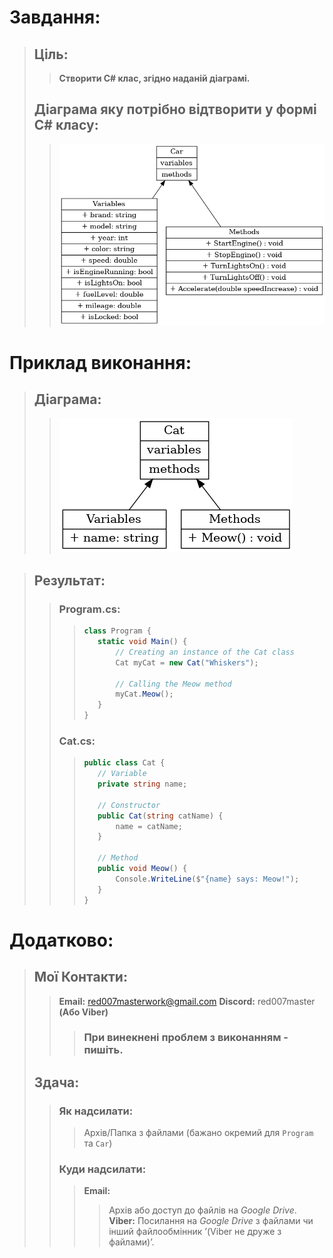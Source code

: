 # Завдання:
> ## Ціль:
>>**Створити C# клас, згідно наданій діаграмі.**
> ## Діаграма яку потрібно відтворити у формі C# класу:
>>![Diagram1](./diag1-1.png)

# Приклад виконання:
>## Діаграма:
>>![Diagram1](./diag1-2.png)

>## Результат:
>>### Program.cs:
>>>```C#
>>>class Program {
>>>    static void Main() {
>>>        // Creating an instance of the Cat class
>>>        Cat myCat = new Cat("Whiskers");
>>>
>>>        // Calling the Meow method
>>>        myCat.Meow();
>>>    }
>>>}
>>>```
>>### Cat.cs:
>>>```C#
>>>public class Cat {
>>>    // Variable
>>>    private string name;
>>>
>>>    // Constructor
>>>    public Cat(string catName) {
>>>        name = catName;
>>>    }
>>>
>>>    // Method
>>>    public void Meow() {
>>>        Console.WriteLine($"{name} says: Meow!");
>>>    }
>>>}
>>>```

# Додатково:
>## Мої Контакти:
>>**Email:** red007masterwork@gmail.com
>>**Discord:** red007master
>>**(Або Viber)**
>>>### **При винекнені проблем з виконанням - пишіть.**
>## Здача:
>>### Як надсилати:
>>>Архів/Папка з файлами (бажано окремий для `Program` та `Car`)
>>### Куди надсилати:
>>>**Email:**
>>>>Архів або доступ до файлів на *Google Drive*.
>>>**Viber:**
>>>>Посилання на *Google Drive* з файлами чи інший файлообмінник ʼ(Viber не друже з файлами)ʼ.

